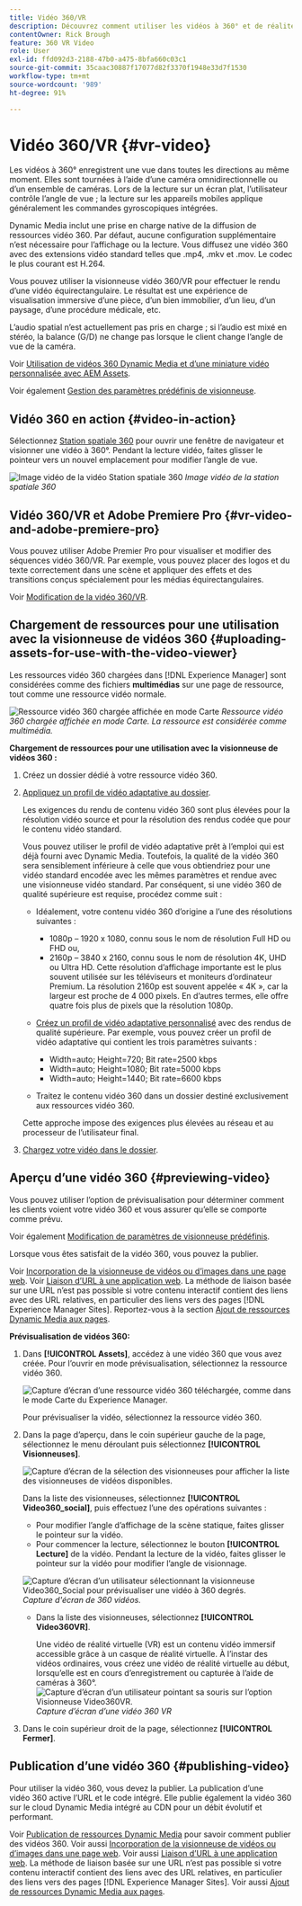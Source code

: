 ```yaml
---
title: Vidéo 360/VR
description: Découvrez comment utiliser les vidéos à 360° et de réalité virtuelle (VR) dans Dynamic Media.
contentOwner: Rick Brough
feature: 360 VR Video
role: User
exl-id: ffd092d3-2188-47b0-a475-8bfa660c03c1
source-git-commit: 35caac30887f17077d82f3370f1948e33d7f1530
workflow-type: tm+mt
source-wordcount: '989'
ht-degree: 91%

---
```


# Vidéo 360/VR {#vr-video}

Les vidéos à 360° enregistrent une vue dans toutes les directions au même moment. Elles sont tournées à l’aide d’une caméra omnidirectionnelle ou d’un ensemble de caméras. Lors de la lecture sur un écran plat, l’utilisateur contrôle l’angle de vue ; la lecture sur les appareils mobiles applique généralement les commandes gyroscopiques intégrées.

Dynamic Media inclut une prise en charge native de la diffusion de ressources vidéo 360. Par défaut, aucune configuration supplémentaire n’est nécessaire pour l’affichage ou la lecture. Vous diffusez une vidéo 360 avec des extensions vidéo standard telles que .mp4, .mkv et .mov. Le codec le plus courant est H.264.

Vous pouvez utiliser la visionneuse vidéo 360/VR pour effectuer le rendu d’une vidéo équirectangulaire. Le résultat est une expérience de visualisation immersive d’une pièce, d’un bien immobilier, d’un lieu, d’un paysage, d’une procédure médicale, etc.

L’audio spatial n’est actuellement pas pris en charge ; si l’audio est mixé en stéréo, la balance (G/D) ne change pas lorsque le client change l’angle de vue de la caméra.

Voir [Utilisation de vidéos 360 Dynamic Media et d’une miniature vidéo personnalisée avec AEM Assets](https://experienceleague.adobe.com/docs/experience-manager-learn/assets/dynamic-media/dynamic-media-360-video-custom-thumbnail-feature-video-use.html?lang=fr#dynamic-media).

Voir également [Gestion des paramètres prédéfinis de visionneuse](/help/assets/dynamic-media/managing-viewer-presets.md).

## Vidéo 360 en action {#video-in-action}

Sélectionnez [Station spatiale 360](https://s7d1.scene7.com/s7viewers/html5/Video360Viewer.html?asset=Viewers/space_station_360-AVS) pour ouvrir une fenêtre de navigateur et visionner une vidéo à 360°. Pendant la lecture vidéo, faites glisser le pointeur vers un nouvel emplacement pour modifier l’angle de vue.

![Image vidéo de la vidéo Station spatiale 360](assets/6_5_360videoiss_simplified.png)
*Image vidéo de la station spatiale 360*

## Vidéo 360/VR et Adobe Premiere Pro {#vr-video-and-adobe-premiere-pro}

Vous pouvez utiliser Adobe Premier Pro pour visualiser et modifier des séquences vidéo 360/VR. Par exemple, vous pouvez placer des logos et du texte correctement dans une scène et appliquer des effets et des transitions conçus spécialement pour les médias équirectangulaires.

Voir [Modification de la vidéo 360/VR](https://helpx.adobe.com/fr/premiere-pro/how-to/edit-360-vr-video.html).

## Chargement de ressources pour une utilisation avec la visionneuse de vidéos 360 {#uploading-assets-for-use-with-the-video-viewer}

Les ressources vidéo 360 chargées dans [!DNL Experience Manager] sont considérées comme des fichiers **multimédias** sur une page de ressource, tout comme une ressource vidéo normale.

![Ressource vidéo 360 chargée affichée en mode Carte](assets/6_5_360video-selecttopreview.png)
*Ressource vidéo 360 chargée affichée en mode Carte. La ressource est considérée comme multimédia.*

**Chargement de ressources pour une utilisation avec la visionneuse de vidéos 360 :**

1. Créez un dossier dédié à votre ressource vidéo 360.
1. [Appliquez un profil de vidéo adaptative au dossier](/help/assets/dynamic-media/video-profiles.md#applying-a-video-profile-to-folders).

   Les exigences du rendu de contenu vidéo 360 sont plus élevées pour la résolution vidéo source et pour la résolution des rendus codée que pour le contenu vidéo standard.

   Vous pouvez utiliser le profil de vidéo adaptative prêt à l’emploi qui est déjà fourni avec Dynamic Media. Toutefois, la qualité de la vidéo 360 sera sensiblement inférieure à celle que vous obtiendriez pour une vidéo standard encodée avec les mêmes paramètres et rendue avec une visionneuse vidéo standard. Par conséquent, si une vidéo 360 de qualité supérieure est requise, procédez comme suit :

   * Idéalement, votre contenu vidéo 360 d’origine a l’une des résolutions suivantes :

      * 1080p – 1920 x 1080, connu sous le nom de résolution Full HD ou FHD ou,
      * 2160p – 3840 x 2160, connu sous le nom de résolution 4K, UHD ou Ultra HD. Cette résolution d’affichage importante est le plus souvent utilisée sur les téléviseurs et moniteurs d’ordinateur Premium. La résolution 2160p est souvent appelée « 4K », car la largeur est proche de 4 000 pixels. En d’autres termes, elle offre quatre fois plus de pixels que la résolution 1080p.
   * [Créez un profil de vidéo adaptative personnalisé](/help/assets/dynamic-media/video-profiles.md#creating-a-video-encoding-profile-for-adaptive-streaming) avec des rendus de qualité supérieure. Par exemple, vous pouvez créer un profil de vidéo adaptative qui contient les trois paramètres suivants :

      * Width=auto; Height=720; Bit rate=2500 kbps
      * Width=auto; Height=1080; Bit rate=5000 kbps
      * Width=auto; Height=1440; Bit rate=6600 kbps
   * Traitez le contenu vidéo 360 dans un dossier destiné exclusivement aux ressources vidéo 360.

   Cette approche impose des exigences plus élevées au réseau et au processeur de l’utilisateur final.

1. [Chargez votre vidéo dans le dossier](/help/assets/manage-video-assets.md#upload-and-preview-video-assets).

<!--

## Overriding the default aspect ratio of 360 videos  {#overriding-the-default-aspect-ratio-of-videos}

For an uploaded asset to qualify as a 360 video that you intend to use with the 360 Video viewer, the asset must have an aspect ratio of 2.

By default, AEM detects video as "360" if its aspect ratio (width/height) is 2.0. If you are an Administrator, you can override the default aspect ratio setting of 2 by setting the optional `s7video360AR` property in CRXDE Lite at the following:

* `/conf/global/settings/cloudconfigs/dmscene7/jcr:content`

  * **Property type**: Double
  * **Value**: floating-point aspect ratio, default 2.0.

After you set this property, it takes effect immediately on both existing videos and newly uploaded videos.

The aspect ratio applies to 360 video assets for the asset details page and the [Video 360 Media WCM component](/help/assets/dynamic-media/adding-dynamic-media-assets-to-pages.md#dynamic-media-components).

Start by uploading 360 Videos.

-->

## Aperçu d’une vidéo 360 {#previewing-video}

Vous pouvez utiliser l’option de prévisualisation pour déterminer comment les clients voient votre vidéo 360 et vous assurer qu’elle se comporte comme prévu.

Voir également [Modification de paramètres de visionneuse prédéfinis](/help/assets/dynamic-media/managing-viewer-presets.md#editing-viewer-presets).

Lorsque vous êtes satisfait de la vidéo 360, vous pouvez la publier.

Voir [Incorporation de la visionneuse de vidéos ou d’images dans une page web](/help/assets/dynamic-media/embed-code.md).
Voir [Liaison d’URL à une application web](/help/assets/dynamic-media/linking-urls-to-yourwebapplication.md). La méthode de liaison basée sur une URL n’est pas possible si votre contenu interactif contient des liens avec des URL relatives, en particulier des liens vers des pages [!DNL Experience Manager Sites].
Reportez-vous à la section [Ajout de ressources Dynamic Media aux pages](/help/assets/dynamic-media/adding-dynamic-media-assets-to-pages.md).

**Prévisualisation de vidéos 360:**

1. Dans **[!UICONTROL Assets]**, accédez à une vidéo 360 que vous avez créée. Pour l’ouvrir en mode prévisualisation, sélectionnez la ressource vidéo 360.

   ![Capture d’écran d’une ressource vidéo 360 téléchargée, comme dans le mode Carte du Experience Manager.](assets/6_5_360video-selecttopreview-1.png)

   Pour prévisualiser la vidéo, sélectionnez la ressource vidéo 360.

1. Dans la page d’aperçu, dans le coin supérieur gauche de la page, sélectionnez le menu déroulant puis sélectionnez **[!UICONTROL Visionneuses]**.

   ![Capture d’écran de la sélection des visionneuses pour afficher la liste des visionneuses de vidéos disponibles.](assets/6_5_360video-preview-viewers.png)

   Dans la liste des visionneuses, sélectionnez **[!UICONTROL Video360_social]**, puis effectuez l’une des opérations suivantes :

   * Pour modifier l’angle d’affichage de la scène statique, faites glisser le pointeur sur la vidéo.
   * Pour commencer la lecture, sélectionnez le bouton **[!UICONTROL Lecture]** de la vidéo. Pendant la lecture de la vidéo, faites glisser le pointeur sur la vidéo pour modifier l’angle de visionnage.

   ![Capture d’écran d’un utilisateur sélectionnant la visionneuse Video360_Social pour prévisualiser une vidéo à 360 degrés.](assets/6_5_360video-preview-video360-social.png)*Capture d&#39;écran de 360 vidéos.*

   * Dans la liste des visionneuses, sélectionnez **[!UICONTROL Video360VR]**.

      Une vidéo de réalité virtuelle (VR) est un contenu vidéo immersif accessible grâce à un casque de réalité virtuelle. À l’instar des vidéos ordinaires, vous créez une vidéo de réalité virtuelle au début, lorsqu’elle est en cours d’enregistrement ou capturée à l’aide de caméras à 360°.
   ![Capture d’écran d’un utilisateur pointant sa souris sur l’option Visionneuse Video360VR.](assets/6_5_360video-preview-video360vr.png)
   *Capture d’écran d’une vidéo 360 VR*

1. Dans le coin supérieur droit de la page, sélectionnez **[!UICONTROL Fermer]**.

## Publication d’une vidéo 360 {#publishing-video}

Pour utiliser la vidéo 360, vous devez la publier. La publication d’une vidéo 360 active l’URL et le code intégré. Elle publie également la vidéo 360 sur le cloud Dynamic Media intégré au CDN pour un débit évolutif et performant.

Voir [Publication de ressources Dynamic Media](/help/assets/dynamic-media/publishing-dynamicmedia-assets.md) pour savoir comment publier des vidéos 360.
Voir aussi [Incorporation de la visionneuse de vidéos ou d’images dans une page web](/help/assets/dynamic-media/embed-code.md).
Voir aussi [Liaison d’URL à une application web](/help/assets/dynamic-media/linking-urls-to-yourwebapplication.md). La méthode de liaison basée sur une URL n’est pas possible si votre contenu interactif contient des liens avec des URL relatives, en particulier des liens vers des pages [!DNL Experience Manager Sites].
Voir aussi [Ajout de ressources Dynamic Media aux pages](/help/assets/dynamic-media/adding-dynamic-media-assets-to-pages.md).
